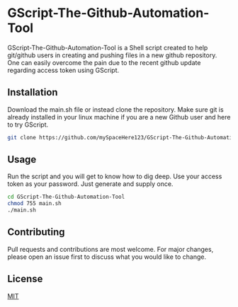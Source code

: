 # GScript-The-Github-Automation-Tool

GScript-The-Github-Automation-Tool is a Shell script created to help git/github users in creating and pushing files in a new github repository. One can easily overcome the pain due to the recent github update regarding access token using GScript.

## Installation

Download the main.sh file or instead clone the repository. Make sure git is already installed in your linux machine if you are a new Github user and here to try GScript.

```bash
git clone https://github.com/mySpaceHere123/GScript-The-Github-Automation-Tool.git
```

## Usage

Run the script and you will get to know how to dig deep. Use your access token as your password. Just generate and supply once.

```bash
cd GScript-The-Github-Automation-Tool
chmod 755 main.sh
./main.sh
```

## Contributing

Pull requests and contributions are most welcome. For major changes, please open an issue first to discuss what you would like to change.

## License

[MIT](https://choosealicense.com/licenses/mit/)

